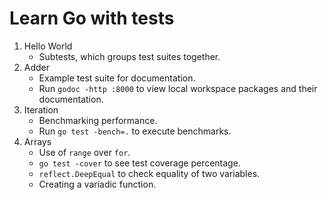 # Learn Go with tests

1. Hello World
    - Subtests, which groups test suites together.
2. Adder
    - Example test suite for documentation.
    - Run `godoc -http :8000` to view local workspace packages and their documentation.
3. Iteration
    - Benchmarking performance.
    - Run `go test -bench=.` to execute benchmarks.
4. Arrays
    - Use of `range` over `for`.
    - `go test -cover` to see test coverage percentage.
    - `reflect.DeepEqual` to check equality of two variables.
    - Creating a variadic function.